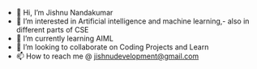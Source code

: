- 👋 Hi, I’m Jishnu Nandakumar
- 👀 I’m interested in Artificial intelligence and machine learning,- also in different parts of CSE
- 🌱 I’m currently learning AIML
- 💞️ I’m looking to collaborate on Coding Projects and Learn
- 📫 How to reach me @ jishnudevelopment@gmail.com

<!---
N-Jishnu/N-Jishnu is a ✨ special ✨ repository because its `README.md` (this file) appears on your GitHub profile.
You can click the Preview link to take a look at your changes.
--->
